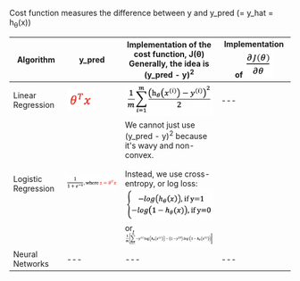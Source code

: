Cost function measures the difference between y and y_pred (= y_hat = h<sub>θ</sub>(x))

Algorithm | y_pred | Implementation of the cost function, J(θ)<br/>Generally, the idea is (y_pred - y)<sup>2</sup> | Implementation of <img src="./images/partial_derivative.png" width="50px">
--- | --- | --- | ---
Linear Regression | <img src="./images/y_hat_linear_regression.png" width="50px"> | <img src="./images/cost_function_linear_regression.png" width="180px"> | ---
Logistic Regression | <img src="./images/y_hat_logistic_regression.png" width="350px"> | We cannot just use (y_pred - y)<sup>2</sup> because it's wavy and non-convex.<br/><br/>Instead, we use cross-entropy, or log loss:<br/><img src="./images/cost_function_logistic_regression_idea.png" width="200px"><br/>or,<br/><img src="./images/cost_function_logistic_regression_implementation.png" width="350px"> | 
Neural Networks | --- | --- | ---

